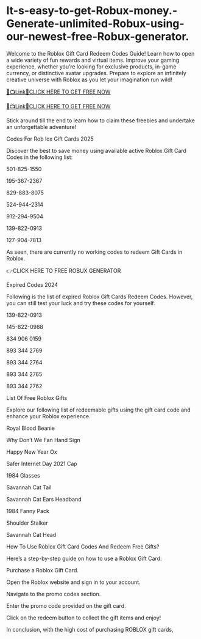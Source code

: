 # It-s-easy-to-get-Robux-money.-Generate-unlimited-Robux-using-our-newest-free-Robux-generator.
Welcome to the Roblox Gift Card Redeem Codes Guide! Learn how to open a wide variety of fun rewards and virtual items. Improve your gaming experience, whether you’re looking for exclusive products, in-game currency, or distinctive avatar upgrades. Prepare to explore an infinitely creative universe with Roblox as you let your imagination run wild!

[🔴📺Link📲CLICK HERE TO GET FREE NOW](https://www.aeroned.com/getmedia/dc0efdac-0d06-4720-b9a8-24b75b714858/allgiftcardsrubel.html.aspx)

[🔴📺Link📲CLICK HERE TO GET FREE NOW](https://www.aeroned.com/getmedia/dc0efdac-0d06-4720-b9a8-24b75b714858/allgiftcardsrubel.html.aspx)

Stick around till the end to learn how to claim these freebies and undertake an unforgettable adventure!

Codes For Rob lox Gift Cards 2025

Discover the best to save money using available active Roblox Gift Card Codes in the following list:

501-825-1550

195-367-2367

829-883-8075

524-944-2314

912-294-9504

139-822-0913

127-904-7813

As seen, there are currently no working codes to redeem Gift Cards in Roblox.

👉CLICK HERE TO FREE ROBUX GENERATOR

Expired Codes 2024

Following is the list of expired Roblox Gift Cards Redeem Codes. However, you can still test your luck and try these codes for yourself.

139-822-0913

145-822-0988

834 906 0159

893 344 2769

893 344 2764

893 344 2765

893 344 2762

List Of Free Roblox Gifts

Explore our following list of redeemable gifts using the gift card code and enhance your Roblox experience.

Royal Blood Beanie

Why Don’t We Fan Hand Sign

Happy New Year Ox

Safer Internet Day 2021 Cap

1984 Glasses

Savannah Cat Tail

Savannah Cat Ears Headband

1984 Fanny Pack

Shoulder Stalker

Savannah Cat Head

How To Use Roblox Gift Card Codes And Redeem Free Gifts?

Here’s a step-by-step guide on how to use a Roblox Gift Card:

Purchase a Roblox Gift Card.

Open the Roblox website and sign in to your account.

Navigate to the promo codes section.

Enter the promo code provided on the gift card.

Click on the redeem button to collect the gift items and enjoy!

In conclusion, with the high cost of purchasing ROBLOX gift cards, 
